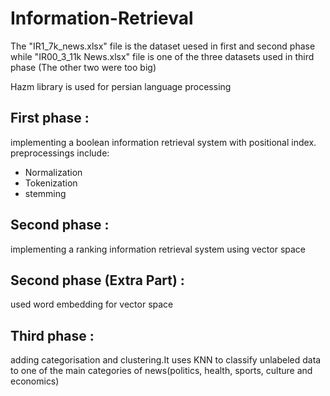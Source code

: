 # Information-Retrieval


The "IR1_7k_news.xlsx" file is the dataset uesed in first and second phase
while "IR00_3_11k News.xlsx" file is one of the three datasets used in third phase (The other two were too big)

Hazm library is used for persian language processing

## First phase :
implementing a boolean information retrieval system with positional index.
preprocessings include:
- Normalization
- Tokenization
- stemming

## Second phase :
implementing a ranking information retrieval system using vector space

## Second phase (Extra Part) :
used word embedding for vector space

## Third phase  :
adding categorisation and clustering.It uses KNN to classify unlabeled data to one of the main categories of news(politics, health, sports, culture and economics)

